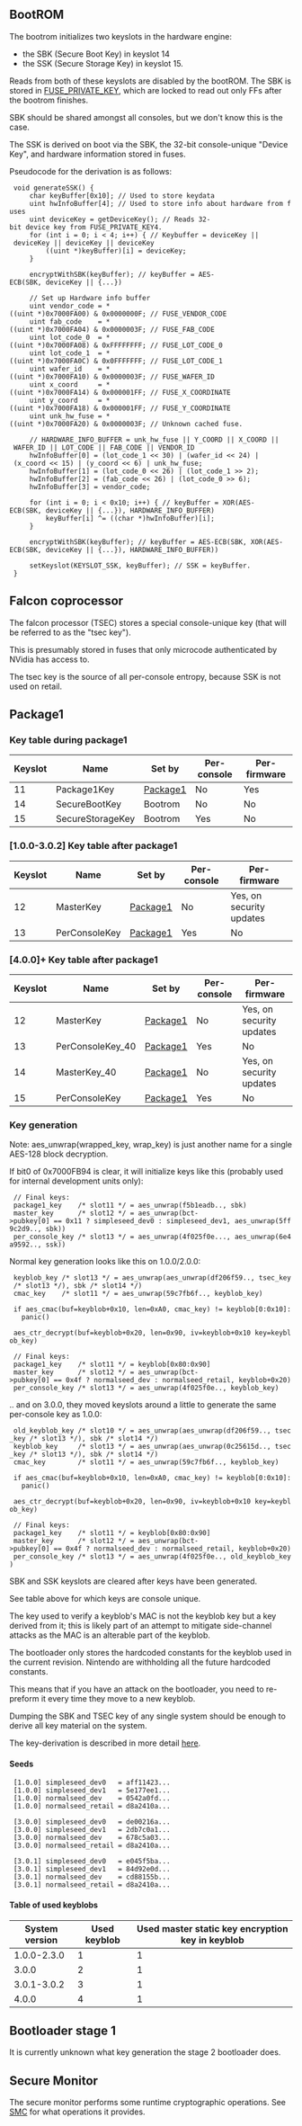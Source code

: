## BootROM

The bootrom initializes two keyslots in the hardware engine:

  - the SBK (Secure Boot Key) in keyslot 14
  - the SSK (Secure Storage Key) in keyslot 15.

Reads from both of these keyslots are disabled by the bootROM. The SBK
is stored in
[FUSE\_PRIVATE\_KEY](Fuses#FUSE%20PRIVATE%20KEY.md##FUSE_PRIVATE_KEY "wikilink"),
which are locked to read out only FFs after the bootrom finishes.

SBK should be shared amongst all consoles, but we don't know this is the
case.

The SSK is derived on boot via the SBK, the 32-bit console-unique
"Device Key", and hardware information stored in fuses.

Pseudocode for the derivation is as
follows:

` void generateSSK() {`  
`     char keyBuffer[0x10]; // Used to store keydata`  
`     uint hwInfoBuffer[4]; // Used to store info about hardware from fuses`  
`     uint deviceKey = getDeviceKey(); // Reads 32-bit device key from FUSE_PRIVATE_KEY4.`  
`     for (int i = 0; i < 4; i++) { // Keybuffer = deviceKey || deviceKey || deviceKey || deviceKey`  
`         ((uint *)keyBuffer)[i] = deviceKey;`  
`     }`  
`     `  
`     encryptWithSBK(keyBuffer); // keyBuffer = AES-ECB(SBK, deviceKey || {...})`  
`     `  
`     // Set up Hardware info buffer`  
`     uint vendor_code = *((uint *)0x7000FA00) & 0x0000000F; // FUSE_VENDOR_CODE`  
`     uint fab_code    = *((uint *)0x7000FA04) & 0x0000003F; // FUSE_FAB_CODE`  
`     uint lot_code_0  = *((uint *)0x7000FA08) & 0xFFFFFFFF; // FUSE_LOT_CODE_0`  
`     uint lot_code_1  = *((uint *)0x7000FA0C) & 0x0FFFFFFF; // FUSE_LOT_CODE_1`  
`     uint wafer_id    = *((uint *)0x7000FA10) & 0x0000003F; // FUSE_WAFER_ID`  
`     uint x_coord     = *((uint *)0x7000FA14) & 0x000001FF; // FUSE_X_COORDINATE`  
`     uint y_coord     = *((uint *)0x7000FA18) & 0x000001FF; // FUSE_Y_COORDINATE`  
`     uint unk_hw_fuse = *((uint *)0x7000FA20) & 0x0000003F; // Unknown cached fuse.`  
`     `  
`     // HARDWARE_INFO_BUFFER = unk_hw_fuse || Y_COORD || X_COORD || WAFER_ID || LOT_CODE || FAB_CODE || VENDOR_ID`  
`     hwInfoBuffer[0] = (lot_code_1 << 30) | (wafer_id << 24) | (x_coord << 15) | (y_coord << 6) | unk_hw_fuse;`  
`     hwInfoBuffer[1] = (lot_code_0 << 26) | (lot_code_1 >> 2);`  
`     hwInfoBuffer[2] = (fab_code << 26) | (lot_code_0 >> 6);`  
`     hwInfoBuffer[3] = vendor_code;`  
`     `  
`     for (int i = 0; i < 0x10; i++) { // keyBuffer = XOR(AES-ECB(SBK, deviceKey || {...}), HARDWARE_INFO_BUFFER)`  
`         keyBuffer[i] ^= ((char *)hwInfoBuffer)[i];`  
`     }`  
`     `  
`     encryptWithSBK(keyBuffer); // keyBuffer = AES-ECB(SBK, XOR(AES-ECB(SBK, deviceKey || {...}), HARDWARE_INFO_BUFFER))`  
`     `  
`     setKeyslot(KEYSLOT_SSK, keyBuffer); // SSK = keyBuffer.`  
` }`  

## Falcon coprocessor

The falcon processor (TSEC) stores a special console-unique key (that
will be referred to as the "tsec key").

This is presumably stored in fuses that only microcode authenticated by
NVidia has access to.

The tsec key is the source of all per-console entropy, because SSK is
not used on
retail.

## Package1

### Key table during package1

| Keyslot | Name             | Set by                             | Per-console | Per-firmware |
| ------- | ---------------- | ---------------------------------- | ----------- | ------------ |
| 11      | Package1Key      | [Package1](Package1.md "wikilink") | No          | Yes          |
| 14      | SecureBootKey    | Bootrom                            | No          | No           |
| 15      | SecureStorageKey | Bootrom                            | Yes         | No           |

### \[1.0.0-3.0.2\] Key table after package1

| Keyslot | Name          | Set by                             | Per-console | Per-firmware             |
| ------- | ------------- | ---------------------------------- | ----------- | ------------------------ |
| 12      | MasterKey     | [Package1](Package1.md "wikilink") | No          | Yes, on security updates |
| 13      | PerConsoleKey | [Package1](Package1.md "wikilink") | Yes         | No                       |

### \[4.0.0\]+ Key table after package1

| Keyslot | Name              | Set by                             | Per-console | Per-firmware             |
| ------- | ----------------- | ---------------------------------- | ----------- | ------------------------ |
| 12      | MasterKey         | [Package1](Package1.md "wikilink") | No          | Yes, on security updates |
| 13      | PerConsoleKey\_40 | [Package1](Package1.md "wikilink") | Yes         | No                       |
| 14      | MasterKey\_40     | [Package1](Package1.md "wikilink") | No          | Yes, on security updates |
| 15      | PerConsoleKey     | [Package1](Package1.md "wikilink") | Yes         | No                       |

### Key generation

Note: aes\_unwrap(wrapped\_key, wrap\_key) is just another name for a
single AES-128 block decryption.

If bit0 of 0x7000FB94 is clear, it will initialize keys like this
(probably used for internal development units
only):

` // Final keys:`  
` package1_key    /* slot11 */ = aes_unwrap(f5b1eadb.., sbk)`  
` master_key      /* slot12 */ = aes_unwrap(bct->pubkey[0] == 0x11 ? simpleseed_dev0 : simpleseed_dev1, aes_unwrap(5ff9c2d9.., sbk))`  
` per_console_key /* slot13 */ = aes_unwrap(4f025f0e..., aes_unwrap(6e4a9592.., ssk))`

Normal key generation looks like this on
1.0.0/2.0.0:

` keyblob_key /* slot13 */ = aes_unwrap(aes_unwrap(df206f59.., tsec_key /* slot13 */), sbk /* slot14 */)`  
` cmac_key    /* slot11 */ = aes_unwrap(59c7fb6f.., keyblob_key)`  
` `  
` if aes_cmac(buf=keyblob+0x10, len=0xA0, cmac_key) != keyblob[0:0x10]:`  
`   panic()`  
` `  
` aes_ctr_decrypt(buf=keyblob+0x20, len=0x90, iv=keyblob+0x10 key=keyblob_key)`  
` `  
` // Final keys:`  
` package1_key    /* slot11 */ = keyblob[0x80:0x90]`  
` master_key      /* slot12 */ = aes_unwrap(bct->pubkey[0] == 0x4f ? normalseed_dev : normalseed_retail, keyblob+0x20)`  
` per_console_key /* slot13 */ = aes_unwrap(4f025f0e.., keyblob_key)`

.. and on 3.0.0, they moved keyslots around a little to generate the
same per-console key as
1.0.0:

` old_keyblob_key /* slot10 */ = aes_unwrap(aes_unwrap(df206f59.., tsec_key /* slot13 */), sbk /* slot14 */)`  
` keyblob_key     /* slot13 */ = aes_unwrap(aes_unwrap(0c25615d.., tsec_key /* slot13 */), sbk /* slot14 */)`  
` cmac_key        /* slot11 */ = aes_unwrap(59c7fb6f.., keyblob_key)`  
` `  
` if aes_cmac(buf=keyblob+0x10, len=0xA0, cmac_key) != keyblob[0:0x10]:`  
`   panic()`  
` `  
` aes_ctr_decrypt(buf=keyblob+0x20, len=0x90, iv=keyblob+0x10 key=keyblob_key)`  
` `  
` // Final keys:`  
` package1_key    /* slot11 */ = keyblob[0x80:0x90]`  
` master_key      /* slot12 */ = aes_unwrap(bct->pubkey[0] == 0x4f ? normalseed_dev : normalseed_retail, keyblob+0x20)`  
` per_console_key /* slot13 */ = aes_unwrap(4f025f0e.., old_keyblob_key)`

SBK and SSK keyslots are cleared after keys have been generated.

See table above for which keys are console unique.

The key used to verify a keyblob's MAC is not the keyblob key but a key
derived from it; this is likely part of an attempt to mitigate
side-channel attacks as the MAC is an alterable part of the keyblob.

The bootloader only stores the hardcoded constants for the keyblob used
in the current revision. Nintendo are withholding all the future
hardcoded constants.

This means that if you have an attack on the bootloader, you need to
re-preform it every time they move to a new keyblob.

Dumping the SBK and TSEC key of any single system should be enough to
derive all key material on the system.

The key-derivation is described in more detail
[here](Package1#Key%20generation.md##Key_generation "wikilink").

#### Seeds

` [1.0.0] simpleseed_dev0   = aff11423...`  
` [1.0.0] simpleseed_dev1   = 5e177ee1...`  
` [1.0.0] normalseed_dev    = 0542a0fd...`  
` [1.0.0] normalseed_retail = d8a2410a...`  
` `  
` [3.0.0] simpleseed_dev0   = de00216a...`  
` [3.0.0] simpleseed_dev1   = 2db7c0a1...`  
` [3.0.0] normalseed_dev    = 678c5a03...`  
` [3.0.0] normalseed_retail = d8a2410a...`  
` `  
` [3.0.1] simpleseed_dev0   = e045f5ba...`  
` [3.0.1] simpleseed_dev1   = 84d92e0d...`  
` [3.0.1] normalseed_dev    = cd88155b...`  
` [3.0.1] normalseed_retail = d8a2410a...`

#### Table of used keyblobs

| System version | Used keyblob | Used master static key encryption key in keyblob |
| -------------- | ------------ | ------------------------------------------------ |
| 1.0.0-2.3.0    | 1            | 1                                                |
| 3.0.0          | 2            | 1                                                |
| 3.0.1-3.0.2    | 3            | 1                                                |
| 4.0.0          | 4            | 1                                                |

## Bootloader stage 1

It is currently unknown what key generation the stage 2 bootloader does.

## Secure Monitor

The secure monitor performs some runtime cryptographic operations. See
[SMC](SMC.md "wikilink") for what operations it provides.
